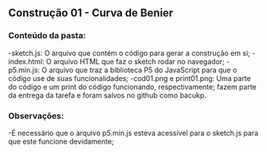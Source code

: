 ## Construção 01 - Curva de Benier

### Conteúdo da pasta:
-sketch.js: O arquivo que contém o código para gerar a construção em si;
-index.html: O arquivo HTML que faz o sketch rodar no navegador;
-p5.min.js: O arquivo que traz a biblioteca P5 do JavaScript para que o código use de suas funcionalidades;
-cod01.png e print01.png: Uma parte do código e um print do código funcionando, respectivamente; fazem parte da entrega da tarefa e foram salvos no github como bacukp.

### Observações:
-É necessário que o arquivo p5.min.js esteva acessível para o sketch.js para que este funcione devidamente;
